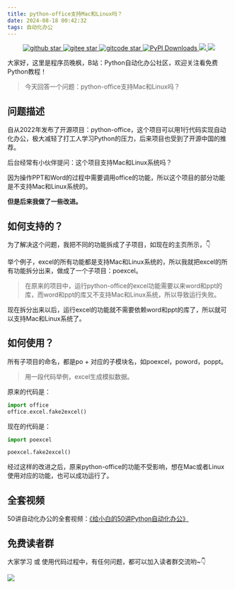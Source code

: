 ```yaml
---
title: python-office支持Mac和Linux吗？
date: 2024-08-18 00:42:32
tags: 自动化办公
---
```



<p align="center" name="'github">
    <a target="_blank" href='https://github.com/CoderWanFeng/python-office'>
    <img src="https://img.shields.io/github/stars/CoderWanFeng/python-office.svg?style=social" alt="github star"/>
    </a>
    	<a target="_blank" href='https://gitee.com/CoderWanFeng//python-office/'>
		<img src='https://gitee.com/CoderWanFeng//python-office/badge/star.svg?theme=dark' alt='gitee star'/>
	</a>
    <a target="_blank" href='https://gitcode.com/CoderWanFeng1/python-office'>
		<img src='https://gitcode.com/CoderWanFeng1/python-office/star/badge.svg?theme=dark' alt='gitcode star'/>
	</a>	
	<a target="_blank" href='https://gitcode.com/CoderWanFeng1/python-office'>
<img src="https://static.pepy.tech/badge/python-office" alt="PyPI Downloads">
</a>
  	<a href="https://mp.weixin.qq.com/s/yaSmFKO3RrBpyanW3nvRAQ">
	<img src="https://img.shields.io/badge/QQ-163434413-orange"/>
  </a>
    	<a href="https://mp.weixin.qq.com/s/NN2pX2bQPpczOeGF4ARNtw">
	<img src="https://img.shields.io/badge/%E5%BE%AE%E4%BF%A1-%E4%BA%A4%E6%B5%81%E7%BE%A4-brightgreen"/>
  </a>

</p>

大家好，这里是程序员晚枫，B站：Python自动化办公社区，欢迎关注看免费Python教程！

> 今天回答一个问题：python-office支持Mac和Linux吗？


## 问题描述

自从2022年发布了开源项目：python-office，这个项目可以用1行代码实现自动化办公，极大减轻了打工人学习Python的压力，后来项目也受到了开源中国的推荐。

后台经常有小伙伴提问：这个项目支持Mac和Linux系统吗？

因为操作PPT和Word的过程中需要调用office的功能，所以这个项目的部分功能是不支持Mac和Linux系统的。

**但是后来我做了一些改进。**

## 如何支持的？

为了解决这个问题，我把不同的功能拆成了子项目，如现在的主页所示，👇

举个例子，excel的所有功能都是支持Mac和Linux系统的，所以我就把excel的所有功能拆分出来，做成了一个子项目：poexcel。

> 在原来的项目中，运行python-office的excel功能需要以来word和ppt的库，而word和ppt的库又不支持Mac和Linux系统，所以导致运行失败。

现在拆分出来以后，运行excel的功能就不需要依赖word和ppt的库了，所以就可以支持Mac和Linux系统了。


## 如何使用？

所有子项目的命名，都是po + 对应的子模块名，如poexcel，poword，poppt。

> 用一段代码举例，excel生成模拟数据。

原来的代码是：
    
```python
import office
office.excel.fake2excel()
```

现在的代码是：
```python
import poexcel

poexcel.fake2excel()
```

经过这样的改进之后，原来python-office的功能不受影响，想在Mac或者Linux使用对应的功能，也可以成功运行了。

## 全套视频

50讲自动化办公的全套视频：[《给小白的50讲Python自动化办公》](https://mp.weixin.qq.com/s/lOx4cAp9AllsCrhsUqVn8g)

## 免费读者群


大家学习 或 使用代码过程中，有任何问题，都可以加入读者群交流哟~👇


![](https://www.python-office.com/assets/img/0816.27540085.jpg)